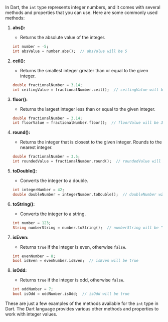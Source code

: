 In Dart, the `int` type represents integer numbers, and it comes with several methods and properties that you can use. Here are some commonly used methods:

1. **abs():**
   - Returns the absolute value of the integer.

   ```dart
   int number = -5;
   int absValue = number.abs();  // absValue will be 5
   ```

2. **ceil():**
   - Returns the smallest integer greater than or equal to the given integer.

   ```dart
   double fractionalNumber = 3.14;
   int ceilingValue = fractionalNumber.ceil();  // ceilingValue will be 4
   ```

3. **floor():**
   - Returns the largest integer less than or equal to the given integer.

   ```dart
   double fractionalNumber = 3.14;
   int floorValue = fractionalNumber.floor();  // floorValue will be 3
   ```

4. **round():**
   - Returns the integer that is closest to the given integer. Rounds to the nearest integer.

   ```dart
   double fractionalNumber = 3.5;
   int roundedValue = fractionalNumber.round();  // roundedValue will be 4
   ```

5. **toDouble():**
   - Converts the integer to a double.

   ```dart
   int integerNumber = 42;
   double doubleNumber = integerNumber.toDouble();  // doubleNumber will be 42.0
   ```

6. **toString():**
   - Converts the integer to a string.

   ```dart
   int number = 123;
   String numberString = number.toString();  // numberString will be "123"
   ```

7. **isEven:**
   - Returns `true` if the integer is even, otherwise `false`.

   ```dart
   int evenNumber = 8;
   bool isEven = evenNumber.isEven;  // isEven will be true
   ```

8. **isOdd:**
   - Returns `true` if the integer is odd, otherwise `false`.

   ```dart
   int oddNumber = 7;
   bool isOdd = oddNumber.isOdd;  // isOdd will be true
   ```

These are just a few examples of the methods available for the `int` type in Dart. The Dart language provides various other methods and properties to work with integer values.